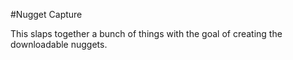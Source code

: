 #Nugget Capture

This slaps together a bunch of things with the goal of creating the downloadable nuggets.